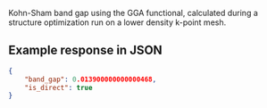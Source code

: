 Kohn-Sham band gap using the GGA functional, calculated during a structure optimization run on a lower density k-point mesh.











## Example response in JSON

```json
{
    "band_gap": 0.013900000000000468, 
    "is_direct": true
}
```

